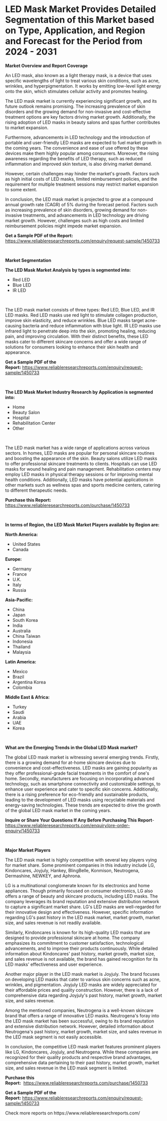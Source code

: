 <p><h1>LED Mask Market Provides Detailed Segmentation of this Market based on Type, Application, and Region and Forecast for the Period from 2024 - 2031</h1></p><p><strong>Market Overview and Report Coverage</strong></p>
<p><p>An LED mask, also known as a light therapy mask, is a device that uses specific wavelengths of light to treat various skin conditions, such as acne, wrinkles, and hyperpigmentation. It works by emitting low-level light energy onto the skin, which stimulates cellular activity and promotes healing.</p><p>The LED mask market is currently experiencing significant growth, and its future outlook remains promising. The increasing prevalence of skin disorders and the growing demand for non-invasive and cost-effective treatment options are key factors driving market growth. Additionally, the rising adoption of LED masks in beauty salons and spas further contributes to market expansion.</p><p>Furthermore, advancements in LED technology and the introduction of portable and user-friendly LED masks are expected to fuel market growth in the coming years. The convenience and ease of use offered by these devices make them highly popular among consumers. Moreover, the rising awareness regarding the benefits of LED therapy, such as reduced inflammation and improved skin texture, is also driving market demand.</p><p>However, certain challenges may hinder the market's growth. Factors such as high initial costs of LED masks, limited reimbursement policies, and the requirement for multiple treatment sessions may restrict market expansion to some extent.</p><p>In conclusion, the LED mask market is projected to grow at a compound annual growth rate (CAGR) of 5% during the forecast period. Factors such as increasing prevalence of skin disorders, growing demand for non-invasive treatments, and advancements in LED technology are driving market growth. However, challenges such as high costs and limited reimbursement policies might impede market expansion.</p></p>
<p><strong>Get a Sample PDF of the Report:</strong> <a href="https://www.reliableresearchreports.com/enquiry/request-sample/1450733">https://www.reliableresearchreports.com/enquiry/request-sample/1450733</a></p>
<p>&nbsp;</p>
<p><strong>Market Segmentation</strong></p>
<p><strong>The LED Mask Market Analysis by types is segmented into:</strong></p>
<p><ul><li>Red LED</li><li>Blue LED</li><li>IR LED</li></ul></p>
<p>&nbsp;</p>
<p><p>The LED mask market consists of three types: Red LED, Blue LED, and IR LED masks. Red LED masks use red light to stimulate collagen production, improve skin elasticity, and reduce wrinkles. Blue LED masks target acne-causing bacteria and reduce inflammation with blue light. IR LED masks use infrared light to penetrate deep into the skin, promoting healing, reducing pain, and improving circulation. With their distinct benefits, these LED masks cater to different skincare concerns and offer a wide range of solutions for consumers looking to enhance their skin health and appearance.</p></p>
<p><strong>Get a Sample PDF of the Report:</strong>&nbsp;<a href="https://www.reliableresearchreports.com/enquiry/request-sample/1450733">https://www.reliableresearchreports.com/enquiry/request-sample/1450733</a></p>
<p>&nbsp;</p>
<p><strong>The LED Mask Market Industry Research by Application is segmented into:</strong></p>
<p><ul><li>Home</li><li>Beauty Salon</li><li>Hospital</li><li>Rehabilitation Center</li><li>Other</li></ul></p>
<p>&nbsp;</p>
<p><p>The LED mask market has a wide range of applications across various sectors. In homes, LED masks are popular for personal skincare routines and boosting the appearance of the skin. Beauty salons utilize LED masks to offer professional skincare treatments to clients. Hospitals can use LED masks for wound healing and pain management. Rehabilitation centers may employ LED masks in physical therapy sessions or for improving mental health conditions. Additionally, LED masks have potential applications in other markets such as wellness spas and sports medicine centers, catering to different therapeutic needs.</p></p>
<p><strong>Purchase this Report:</strong>&nbsp; <a href="https://www.reliableresearchreports.com/purchase/1450733">https://www.reliableresearchreports.com/purchase/1450733</a></p>
<p>&nbsp;</p>
<p><strong>In terms of Region, the LED Mask Market Players available by Region are:</strong></p>
<p>
    <p> <strong> North America: </strong>
        <ul>
            <li>United States</li>
            <li>Canada</li>
        </ul>
        </p> 
    <p> <strong> Europe: </strong>
        <ul>
            <li>Germany</li>
            <li>France</li>
            <li>U.K.</li>
            <li>Italy</li>
            <li>Russia</li>
        </ul>
        </p> 
    <p> <strong> Asia-Pacific: </strong>
        <ul>
            <li>China</li>
            <li>Japan</li>
            <li>South Korea</li>
            <li>India</li>
            <li>Australia</li>
            <li>China Taiwan</li>
            <li>Indonesia</li>
            <li>Thailand</li>
            <li>Malaysia</li>
        </ul>
        </p> 
    <p> <strong> Latin America: </strong>
        <ul>
            <li>Mexico</li>
            <li>Brazil</li>
            <li>Argentina Korea</li>
            <li>Colombia</li>
        </ul>
        </p> 
    <p> <strong> Middle East & Africa: </strong>
        <ul>
            <li>Turkey</li>
            <li>Saudi</li>
            <li>Arabia</li>
            <li>UAE</li>
            <li>Korea</li>
        </ul>
    </p>
    </p>
<p>&nbsp;</p>
<p><strong>What are the Emerging Trends in the Global LED Mask market?</strong></p>
<p><p>The global LED mask market is witnessing several emerging trends. Firstly, there is a growing demand for at-home skincare devices due to convenience and cost-effectiveness. LED masks are gaining popularity as they offer professional-grade facial treatments in the comfort of one's home. Secondly, manufacturers are focusing on incorporating advanced technology, such as smartphone connectivity and customizable settings, to enhance user experience and cater to specific skin concerns. Additionally, there is a rising preference for eco-friendly and sustainable products, leading to the development of LED masks using recyclable materials and energy-saving technologies. These trends are expected to drive the growth of the global LED mask market in the coming years.</p></p>
<p><strong>Inquire or Share Your Questions If Any Before Purchasing This Report</strong>- <a href="https://www.reliableresearchreports.com/enquiry/pre-order-enquiry/1450733">https://www.reliableresearchreports.com/enquiry/pre-order-enquiry/1450733</a></p>
<p>&nbsp;</p>
<p><strong>Major Market Players</strong></p>
<p><p>The LED mask market is highly competitive with several key players vying for market share. Some prominent companies in this industry include LG, Kindoncares, Joyjuly, Hankey, BlingBelle, Konmison, Neutrogena, Dermashine, NEWKEY, and Aphrona.</p><p>LG is a multinational conglomerate known for its electronics and home appliances. Though primarily focused on consumer electronics, LG also offers a range of beauty and skincare products, including LED masks. The company leverages its brand reputation and extensive distribution network to capture a significant market share. LG's LED masks are well-regarded for their innovative design and effectiveness. However, specific information regarding LG's past history in the LED mask market, market growth, market size, and sales revenue is not readily available.</p><p>Similarly, Kindoncares is known for its high-quality LED masks that are designed to provide professional skincare at home. The company emphasizes its commitment to customer satisfaction, technological advancements, and  to improve their products continuously. While detailed information about Kindoncares' past history, market growth, market size, and sales revenue is not available, the brand has gained recognition for its LED masks' effectiveness and user experience.</p><p>Another major player in the LED mask market is Joyjuly. The brand focuses on developing LED masks that cater to various skin concerns such as acne, wrinkles, and pigmentation. Joyjuly LED masks are widely appreciated for their affordable prices and quality construction. However, there is a lack of comprehensive data regarding Joyjuly's past history, market growth, market size, and sales revenue.</p><p>Among the mentioned companies, Neutrogena is a well-known skincare brand that offers a range of innovative LED masks. Neutrogena's foray into the LED mask market has been successful, owing to its brand reputation and extensive distribution network. However, detailed information about Neutrogena's past history, market growth, market size, and sales revenue in the LED mask segment is not easily accessible.</p><p>In conclusion, the competitive LED mask market features prominent players like LG, Kindoncares, Joyjuly, and Neutrogena. While these companies are recognized for their quality products and respective brand advantages, comprehensive data pertaining to their past history, market growth, market size, and sales revenue in the LED mask segment is limited.</p></p>
<p><strong>Purchase this Report:</strong>&nbsp;&nbsp;<a href="https://www.reliableresearchreports.com/purchase/1450733">https://www.reliableresearchreports.com/purchase/1450733</a></p>
<p></p>
<p><strong>Get a Sample PDF of the Report:</strong>&nbsp;<a href="https://www.reliableresearchreports.com/enquiry/request-sample/1450733">https://www.reliableresearchreports.com/enquiry/request-sample/1450733</a></p>
<p>Check more reports on https://www.reliableresearchreports.com/</p>